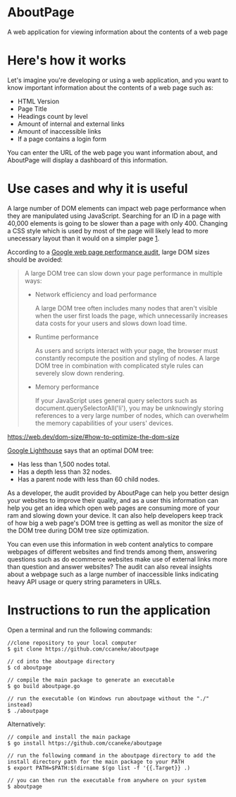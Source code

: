 # AboutPage
A web application for viewing information about the contents of a web page

# Here's how it works
Let's imagine you're developing or using a web application, and you want to know important information about the contents of a web page such as:
* HTML Version
* Page Title
* Headings count by level
* Amount of internal and external links
* Amount of inaccessible links
* If a page contains a login form

You can enter the URL of the web page you want information about, and AboutPage will display a dashboard of this information.

# Use cases and why it is useful

A large number of DOM elements can impact web page performance when they are manipulated using JavaScript. Searching for an ID in a page with 40,000 elements is going to be slower than a page with only 400. Changing a CSS style which is used by most of the page will likely lead to more unecessary layout than it would on a simpler page [1].

According to a [Google web page performance audit][2], large DOM sizes should be avoided:

> A large DOM tree can slow down your page performance in multiple ways:
>
> * Network efficiency and load performance
>
>   A large DOM tree often includes many nodes that aren't visible when the user first loads the page, which unnecessarily increases data costs for your users and slows down load time.
>
>* Runtime performance
>
>   As users and scripts interact with your page, the browser must constantly recompute the position and styling of nodes. A large DOM tree in combination with complicated style rules can severely slow down rendering.
>
> * Memory performance
>
>   If your JavaScript uses general query selectors such as document.querySelectorAll('li'), you may be unknowingly storing references to a very large number of nodes, which can overwhelm the memory capabilities of your users' devices.

https://web.dev/dom-size/#how-to-optimize-the-dom-size

[Google Lighthouse][2] says that an optimal DOM tree:

- Has less than 1,500 nodes total.
- Has a depth less than 32 nodes.
- Has a parent node with less than 60 child nodes.

As a developer, the audit provided by AboutPage can help you better design your websites to improve their quality, and as a user this information can help you get an idea which open web pages are consuming more of your ram and slowing down your device. It can also help developers keep track of how big a web page's DOM tree is getting as well as monitor the size of the DOM tree during DOM tree size optimization.

You can even use this information in web content analytics to compare webpages of different websites and find trends among them, answering questions such as do ecommerce websites make use of external links more than question and answer websites? The audit can also reveal insights about a webpage such as a large number of inaccessible links indicating heavy API usage or query string parameters in URLs.

# Instructions to run the application
Open a terminal and run the following commands:
```
//clone repository to your local computer
$ git clone https://github.com/ccaneke/aboutpage

// cd into the aboutpage directory
$ cd aboutpage

// compile the main package to generate an executable
$ go build aboutpage.go

// run the executable (on Windows run aboutpage without the "./" instead)
$ ./aboutpage
```

Alternatively:
```
// compile and install the main package
$ go install https://github.com/ccaneke/aboutpage

// run the following command in the aboutpage directory to add the install directory path for the main package to your PATH
$ export PATH=$PATH:$(dirname $(go list -f '{{.Target}} .)

// you can then run the executable from anywhere on your system
$ aboutpage
```

[1]: https://kellegous.com/j/2013/01/26/layout-performance/
[2]: https://web.dev/dom-size/#how-the-lighthouse-dom-size-audit-fails
 
